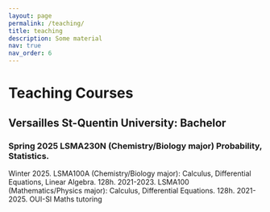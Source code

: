```yaml
---
layout: page
permalink: /teaching/
title: teaching
description: Some material
nav: true
nav_order: 6
---
```


# Teaching Courses

## Versailles St-Quentin University: Bachelor
### Spring 2025 LSMA230N (Chemistry/Biology major) Probability, Statistics.
Winter 2025. LSMA100A (Chemistry/Biology major): Calculus, Differential Equations, Linear Algebra. 128h.
2021-2023. LSMA100 (Mathematics/Physics major): Calculus, Differential Equations. 128h.
2021-2025. OUI-SI Maths tutoring 


